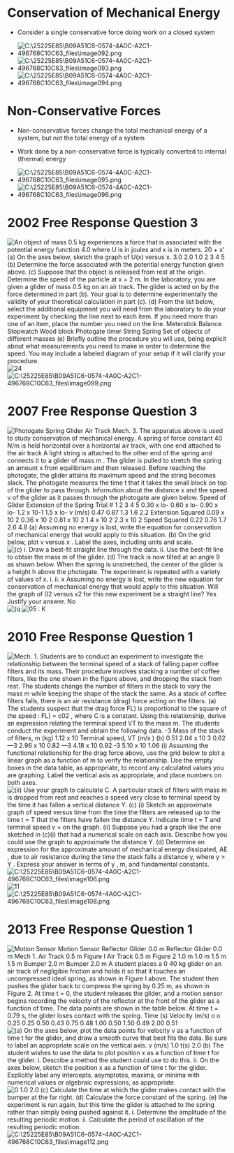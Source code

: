 Conservation of Mechanical Energy
=================================

-   Consider a single conservative force doing work on a closed system

-   <img src="./media/image92.png" alt="C:\25225E85\B09A51C6-0574-4A0C-A2C1-496768C10C63_files\image092.png"/>

-   <img src="./media/image93.png" alt="C:\25225E85\B09A51C6-0574-4A0C-A2C1-496768C10C63_files\image093.png"/>

-   <img src="./media/image94.png" alt="C:\25225E85\B09A51C6-0574-4A0C-A2C1-496768C10C63_files\image094.png"/>

Non-Conservative Forces
=======================

-   Non-conservative forces change the total mechanical energy of a system, but not the total energy of a system

-   Work done by a non-conservative force is typically converted to internal (thermal) energy

-   <img src="./media/image95.png" alt="C:\25225E85\B09A51C6-0574-4A0C-A2C1-496768C10C63_files\image095.png"/>

-   <img src="./media/image96.png" alt="C:\25225E85\B09A51C6-0574-4A0C-A2C1-496768C10C63_files\image096.png"/>

2002 Free Response Question 3
=============================

  <img src="./media/image97.png" alt="An object of mass 0.5 kg experiences a force that is associated with the potential energy function 4.0 where U is in joules and x is in meters. 20 + x&#39; (a) On the axes below, sketch the graph of U(x) versus x. 3.0 2.0 1.0 2 3 4 5 (b) Determine the force associated with the potential energy function given above. (c) Suppose that the object is released from rest at the origin. Determine the speed of the particle at x = 2 m. In the laboratory, you are given a glider of mass 0.5 kg on an air track. The glider is acted on by the force determined in part (b). Your goal is to determine experimentally the validity of your theoretical calculation in part (c). (d) From the list below, select the additional equipment you will need from the laboratory to do your experiment by checking the line next to each item. If you need more than one of an item, place the number you need on the line. Meterstick Balance Stopwatch Wood block Photogate timer String Spring Set of objects of different masses (e) Briefly outline the procedure you will use, being explicit about what measurements you need to make in order to determine the speed. You may include a labeled diagram of your setup if it will clarify your procedure. "/>

  <img src="./media/image98.png" alt="24 "/>

  <img src="./media/image99.png" alt="C:\25225E85\B09A51C6-0574-4A0C-A2C1-496768C10C63_files\image099.png"/>

2007 Free Response Question 3
=============================

  <img src="./media/image100.png" alt="Photogate Spring Glider Air Track Mech. 3. The apparatus above is used to study conservation of mechanical energy. A spring of force constant 40 N/m is held horizontal over a horizontal air track, with one end attached to the air track A light string is attached to the other end of the spring and connects it to a glider of mass m . The glider is pulled to stretch the spring an amount x from equilibrium and then released. Before reaching the photogate, the glider attains its maximum speed and the string becomes slack. The photogate measures the time t that it takes the small block on top of the glider to pass through. Infornution about the distance x and the speed v of the glider as it passes through the photogate are given below. Speed of Glider Extension of the Spring Trial # 1 2 3 4 5 0.30 x lo- 0.60 x lo- 0.90 x lo- 1.2 x 10-1 1.5 x lo- v (m/s) 0.47 0.87 1.3 1.6 2.2 Extension Squared 0.09 x 10 2 0.36 x 10 2 0.81 x 10 2 1.4 x 10 2 2.3 x 10 2 Speed Squared 0.22 0.76 1.7 2.6 4.8 (a) Assuming no energy is lost, write the equation for conservation of mechanical energy that would apply to this situation. (b) On the grid below, plot v versus x . Label the axes, including units and scale. "/>

  <img src="./media/image101.png" alt="(c) i. Draw a best-fit straight line through the data. ii. Use the best-fit line to obtain the mass m of the glider. (d) The track is now tilted at an angle 9 as shown below. When the spring is unstretched, the center of the glider is a height h above the photogate. The experiment is repeated with a variety of values of x. i. ii. x Assuming no energy is lost, write the new equation for conservation of mechanical energy that would apply to this situation. Will the graph of 02 versus x2 for this new experiment be a straight line? Yes Justify your answer. No "/>

  <img src="./media/image102.png" alt="(q "/>

  <img src="./media/image103.png" alt="05 : К "/>

2010 Free Response Question 1
=============================

  <img src="./media/image104.png" alt="Mech. 1. Students are to conduct an experiment to investigate the relationship between the terminal speed of a stack of falling paper coffee filters and its mass. Their procedure involves stacking a number of coffee filters, like the one shown in the figure above, and dropping the stack from rest. The students change the number of filters in the stack to vary the mass m while keeping the shape of the stack the same. As a stack of coffee filters falls, there is an air resistance (drag) force acting on the filters. (a) The students suspect that the drag force FL) is proportional to the square of the speed : FL) = c02 , where C is a constant. Using this relationship, derive an expression relating the terminal speed VT to the mass m. The students conduct the experiment and obtain the following data. -3 Mass of the stack of filters, m (kg) 1.12 x 10 Terminal speed, VT (m/s ) (b) 0.51 2.04 x 10 3 0.62 —3 2.96 x 10 0.82 —3 4.18 x 10 0.92 -3 5.10 x 10 1.06 (i) Assuming the functional relationship for the drag force above, use the grid below to plot a linear graph as a function of m to verify the relationship. Use the empty boxes in the data table, as appropriate, to record any calculated values you are graphing. Label the vertical axis as appropriate, and place numbers on both axes. "/>

  <img src="./media/image105.png" alt="(ii) Use your graph to calculate C. A particular stack of filters with mass m is dropped from rest and reaches a speed very close to terminal speed by the time it has fallen a vertical distance Y. (c) (i) Sketch an approximate graph of speed versus time from the time the filters are released up to the time t = T that the filters have fallen the distance Y. Indicate time t = T and terminal speed v = on the graph. (ii) Suppose you had a graph like the one sketched in (c)(i) that had a numerical scale on each axis. Describe how you could use the graph to approximate the distance Y. (d) Determine an expression for the approximate amount of mechanical energy dissipated, AE , due to air resistance during the time the stack falls a distance y, where y &gt; Y . Express your answer in terms of y , m, and fundamental constants. "/>

  <img src="./media/image106.png" alt="C:\25225E85\B09A51C6-0574-4A0C-A2C1-496768C10C63_files\image106.png"/>

  <img src="./media/image107.png" alt="11 "/>

  <img src="./media/image108.png" alt="C:\25225E85\B09A51C6-0574-4A0C-A2C1-496768C10C63_files\image108.png"/>

2013 Free Response Question 1
=============================

  <img src="./media/image109.png" alt="Motion Sensor Motion Sensor Reflector Glider 0.0 m Reflector Glider 0.0 m Mech 1. Air Track 0.5 m Figure I Air Track 0.5 m Figure 2 1.0 m 1.0 m 1.5 m 1.5 m Bumper 2.0 m Bumper 2.0 m A student places a 0 40 kg glider on an air track of negligible friction and holds it so that it touches an uncompressed ideal spring, as shown in Figure I above. The student then pushes the glider back to compress the spring by 0.25 m, as shown in Figure 2. At time t = 0, the student releases the glider, and a motion sensor begins recording the velocity of the reflector at the front of the glider as a function of time. The data points are shown in the table below. At time t = 0.79 s, the glider loses contact with the spring. Time (s) Velocity (m/s) o o 0.25 0.25 0.50 0.43 0.75 0.48 1.00 0.50 1.50 0.49 2.00 0.51 "/>

  <img src="./media/image110.png" alt="(a) On the axes below, plot the data points for velocity v as a function of time t for the glider, and draw a smooth curve that best fits the data. Be sure to label an appropriate scale on the vertical axis. v (m/s) 1.0 t(s) 2.0 (b) The student wishes to use the data to plot position x as a function of time t for the glider. i. Describe a method the student could use to do this. ii. On the axes below, sketch the position x as a function of time t for the glider. Explicitly label any intercepts, asymptotes, maxima, or minima with numerical values or algebraic expressions, as appropriate. "/>

  <img src="./media/image111.png" alt="0 1.0 2.0 (c) Calculate the time at which the glider makes contact with the bumper at the far right. (d) Calculate the force constant of the spring. (e) Ihe experiment is run again, but this time the glider is attached to the spring rather than simply being pushed against it. i. Determine the amplitude of the resulting periodic motion. ii. Calculate the period of oscillation of the resulting periodic motion. "/>

  <img src="./media/image112.png" alt="C:\25225E85\B09A51C6-0574-4A0C-A2C1-496768C10C63_files\image112.png"/>